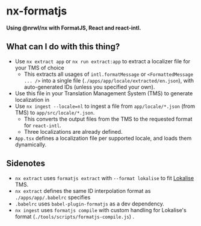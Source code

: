 # nx-formatjs

**Using @nrwl/nx with FormatJS, React and react-intl.**

## What can I do with this thing?

- Use `nx extract app` or `nx run extract:app` to extract a localizer file for your TMS of choice
  - This extracts all usages of `intl.formatMessage` or `<FormattedMessage ... />` into a single
    file (`./apps/app/locale/extracted/en.json`), with auto-generated IDs (unless you specified your own).
- Use this file in your Translation Management System (TMS) to generate localization in
- Use `nx ingest --locale=nl` to ingest a file from `app/locale/*.json` (from TMS) to `app/src/locale/*.json`.
  - This converts the output files from the TMS to the requested format for `react-intl`.
  - Three localizations are already defined.
- `App.tsx` defines a localization file per supported locale, and loads them dynamically.

## Sidenotes

- `nx extract` uses `formatjs extract` with `--format lokalise` to fit [Lokalise][0] TMS.
- `nx extract` defines the same ID interpolation format as `./apps/app/.babelrc` specifies
- `.babelrc` uses `babel-plugin-formatjs` as a dev dependency.
- `nx ingest` uses `formatjs compile` with custom handling for Lokalise's format (`./tools/scripts/formatjs-compile.js`)
  .

[0]: https://lokalise.com/
